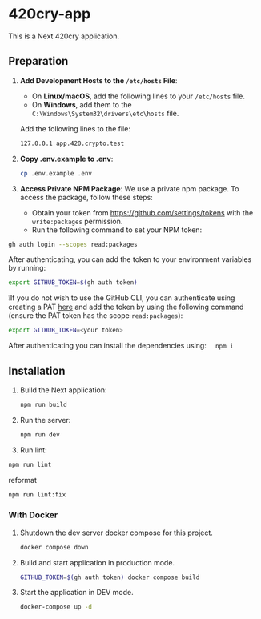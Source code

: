 # 420cry-app

This is a Next 420cry application.

## Preparation

1. **Add Development Hosts to the `/etc/hosts` File**:
   - On **Linux/macOS**, add the following lines to your `/etc/hosts` file.
   - On **Windows**, add them to the `C:\Windows\System32\drivers\etc\hosts` file.

   Add the following lines to the file:

   ```bash
   127.0.0.1 app.420.crypto.test
   ```

2. **Copy .env.example to .env**:

   ```bash
   cp .env.example .env
   ```

3. **Access Private NPM Package**:
   We use a private npm package. To access the package, follow these steps:
   - Obtain your token from https://github.com/settings/tokens with the `write:packages` permission.
   - Run the following command to set your NPM token:

```bash
gh auth login --scopes read:packages
```

After authenticating, you can add the token to your environment variables by running:

```bash
export GITHUB_TOKEN=$(gh auth token)
```

❕If you do not wish to use the GitHub CLI, you can authenticate using creating a PAT [here](https://github.com/settings/tokens) and add the token by using the following command (ensure the PAT token has the scope `read:packages`):

```bash
export GITHUB_TOKEN=<your token>
```

After authenticating you can install the dependencies using:
` 
npm i`

## Installation

1. Build the Next application:
   ```bash
   npm run build
   ```
2. Run the server:

   ```bash
   npm run dev
   ```

3. Run lint:

```bash
npm run lint
```

reformat

```bash
npm run lint:fix
```

### With Docker

1. Shutdown the dev server docker compose for this project.

   ```bash
   docker compose down
   ```

2. Build and start application in production mode.

   ```bash
   GITHUB_TOKEN=$(gh auth token) docker compose build
   ```

3. Start the application in DEV mode.
   ```bash
   docker-compose up -d
   ```
